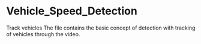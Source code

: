 # Vehicle_Speed_Detection
Track vehicles
The file contains the basic concept of detection with tracking of vehicles through the video.
